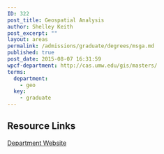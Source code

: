 ```yaml
---
ID: 322
post_title: Geospatial Analysis
author: Shelley Keith
post_excerpt: ""
layout: areas
permalink: /admissions/graduate/degrees/msga.md
published: true
post_date: 2015-08-07 16:31:59
wpcf-department: http://cas.umw.edu/gis/masters/
terms:
  department:
    - geo
  key:
    - graduate
---
```


<!-- Types Custom Fields: -->

<!-- resource-links -->
## Resource Links

<!-- department -->
[Department Website](http://cas.umw.edu/gis/masters/)

<!-- End department -->

<!-- End resource-links -->

<!-- End Types Custom Fields -->